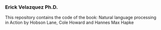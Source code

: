 ### Erick Velazquez Ph.D.

This repository contains the code of the book: Natural language processing in Action by Hobson Lane, Cole Howard and Hannes Max Hapke
